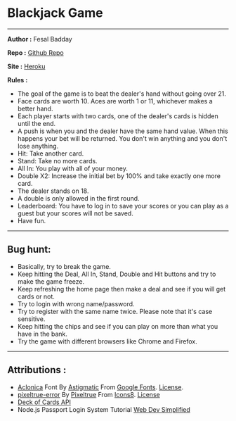 # Blackjack Game

---

**Author :** Fesal Badday

**Repo :** [Github Repo](https://github.com/FesalBadday/blackjack)

**Site :** [Heroku](https://blackjack265.herokuapp.com)

**Rules :**

- The goal of the game is to beat the dealer's hand without going over 21.
- Face cards are worth 10. Aces are worth 1 or 11, whichever makes a better hand.
- Each player starts with two cards, one of the dealer's cards is hidden until the end.
- A push is when you and the dealer have the same hand value. When this happens your bet will be returned. You don't win anything and you don't lose anything.
- Hit: Take another card.
- Stand: Take no more cards.
- All In: You play with all of your money.
- Double X2: Increase the initial bet by 100% and take exactly one more card.
- The dealer stands on 18.
- A double is only allowed in the first round.
- Leaderboard: You have to log in to save your scores or you can play as a guest but your scores will not be saved.
- Have fun.

---

## Bug hunt:

- Basically, try to break the game. 
- Keep hitting the Deal, All In, Stand, Double and Hit buttons and try to make the game freeze.
- Keep refreshing the home page then make a deal and see if you will get cards or not.
- Try to login with wrong name/password.
- Try to register with the same name twice. Please note that it's case sensitive.
- Keep hitting the chips and see if you can play on more than what you have in the bank.
- Try the game with different browsers like Chrome and Firefox.

---

## Attributions :

- [Aclonica](https://fonts.google.com/specimen/Aclonica) Font By [Astigmatic](https://fonts.google.com/?query=Astigmatic) From [Google Fonts](https://fonts.google.com). [License](https://developers.google.com/fonts).
- [pixeltrue-error](https://icons8.com/illustrations/illustration/pixeltrue-error) By [Pixeltrue](https://www.pixeltrue.com/packs) From [Icons8](https://www.icons8.com). [License](https://www.icons8.com/license)
- [Deck of Cards API](https://deckofcardsapi.com)
- Node.js Passport Login System Tutorial [Web Dev Simplified](https://www.youtube.com/watch?v=-RCnNyD0L-s)